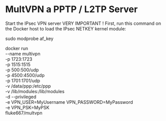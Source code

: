 # MultVPN a PPTP / L2TP Server


Start the IPsec VPN server
VERY IMPORTANT ! First, run this command on the Docker host to load the IPsec NETKEY kernel module:


sudo modprobe af_key



docker run \
    --name multivpn \
    -p 1723:1723 \
    -p 1515:1515 \
    -p 500:500/udp \
    -p 4500:4500/udp \
    -p 1701:1701/udp \
    -v /data/ppp:/etc/ppp \
    -v /lib/modules:/lib/modules \
    -d --privileged \
    -e VPN_USER=MyUsername VPN_PASSWORD=MyPassword \
    -e VPN_PSK=MyPSK \
    fluke667/multvpn
